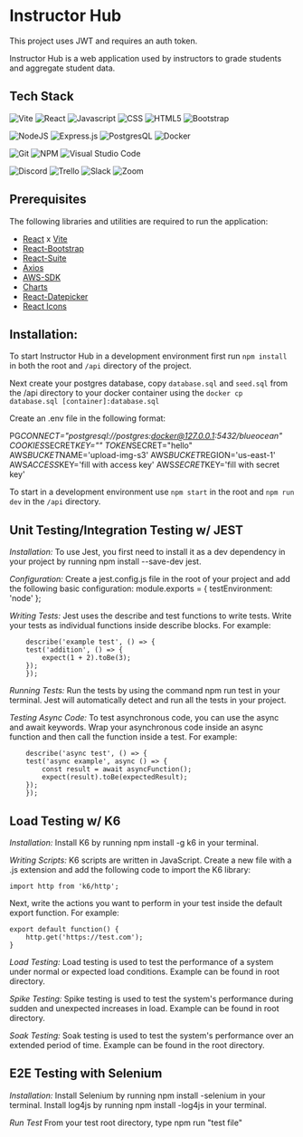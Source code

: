 # Instructor Hub

This project uses JWT and requires an auth token.

Instructor Hub is a web application used by instructors to grade students and aggregate student data.

## Tech Stack

![Vite](https://camo.githubusercontent.com/c1ee3046774b3a0f6165dbe7f4e8a323f583f21e48d60a4dba8edb49fc2463bc/68747470733a2f2f696d672e736869656c64732e696f2f62616467652f566974652d4237334246453f7374796c653d666f722d7468652d6261646765266c6f676f3d76697465266c6f676f436f6c6f723d464644363245)
![React](https://camo.githubusercontent.com/ab4c3c731a174a63df861f7b118d6c8a6c52040a021a552628db877bd518fe84/68747470733a2f2f696d672e736869656c64732e696f2f62616467652f72656163742d2532333230323332612e7376673f7374796c653d666f722d7468652d6261646765266c6f676f3d7265616374266c6f676f436f6c6f723d253233363144414642)
![Javascript](https://camo.githubusercontent.com/93c855ae825c1757f3426f05a05f4949d3b786c5b22d0edb53143a9e8f8499f6/68747470733a2f2f696d672e736869656c64732e696f2f62616467652f4a6176615363726970742d3332333333303f7374796c653d666f722d7468652d6261646765266c6f676f3d6a617661736372697074266c6f676f436f6c6f723d463744463145)
![CSS](https://camo.githubusercontent.com/e6b67b27998fca3bccf4c0ee479fc8f9de09d91f389cccfbe6cb1e29c10cfbd7/68747470733a2f2f696d672e736869656c64732e696f2f62616467652f637373332d2532333135373242362e7376673f7374796c653d666f722d7468652d6261646765266c6f676f3d63737333266c6f676f436f6c6f723d7768697465)
![HTML5](https://camo.githubusercontent.com/49fbb99f92674cc6825349b154b65aaf4064aec465d61e8e1f9fb99da3d922a1/68747470733a2f2f696d672e736869656c64732e696f2f62616467652f68746d6c352d2532334533344632362e7376673f7374796c653d666f722d7468652d6261646765266c6f676f3d68746d6c35266c6f676f436f6c6f723d7768697465)
![Bootstrap](https://camo.githubusercontent.com/b13ed67c809178963ce9d538175b02649800772be1ce0cb02da5879e5614e236/68747470733a2f2f696d672e736869656c64732e696f2f62616467652f426f6f7473747261702d3536334437433f7374796c653d666f722d7468652d6261646765266c6f676f3d626f6f747374726170266c6f676f436f6c6f723d7768697465)

![NodeJS](https://img.shields.io/badge/node.js-6DA55F?style=for-the-badge&logo=node.js&logoColor=white)
![Express.js](https://img.shields.io/badge/Express.js-000000?style=for-the-badge&logo=express&logoColor=white)
![PostgresQL](https://camo.githubusercontent.com/29e7fc6c62f61f432d3852fbfa4190ff07f397ca3bde27a8196bcd5beae3ff77/68747470733a2f2f696d672e736869656c64732e696f2f62616467652f706f7374677265732d2532333331363139322e7376673f7374796c653d666f722d7468652d6261646765266c6f676f3d706f737467726573716c266c6f676f436f6c6f723d7768697465)
![Docker](https://camo.githubusercontent.com/63350538fde994bc287ccd4908809301e157980e6564bf78d2c5cec22c0a5914/68747470733a2f2f696d672e736869656c64732e696f2f62616467652f446f636b65722d3243413545303f7374796c653d666f722d7468652d6261646765266c6f676f3d646f636b6572266c6f676f436f6c6f723d7768697465)

![Git](https://img.shields.io/badge/git-%23F05033.svg?style=for-the-badge&logo=git&logoColor=white)
![NPM](https://img.shields.io/badge/NPM-%23000000.svg?style=for-the-badge&logo=npm&logoColor=white)
![Visual Studio Code](https://img.shields.io/badge/Visual*Studio*Code-0078D4?style=for-the-badge&logo=visual%20studio%20code&logoColor=white)

![Discord](https://camo.githubusercontent.com/f868f43f3c084669121e55e633ca5c3e11d382872ab7db663789f5c736c71a43/68747470733a2f2f696d672e736869656c64732e696f2f62616467652f446973636f72642d3538363546323f7374796c653d666f722d7468652d6261646765266c6f676f3d646973636f7264266c6f676f436f6c6f723d7768697465)
![Trello](https://camo.githubusercontent.com/529f3db66dcea87286a50a8bbb379acc5b6485805215e4cce5365aa43b7ddaca/68747470733a2f2f696d672e736869656c64732e696f2f62616467652f5472656c6c6f2d3030353243433f7374796c653d666f722d7468652d6261646765266c6f676f3d7472656c6c6f266c6f676f436f6c6f723d7768697465)
![Slack](https://camo.githubusercontent.com/870d2945e15dde83583f64ea1f3f4471702e45bf30fa884412da74cb7731ae42/68747470733a2f2f696d672e736869656c64732e696f2f62616467652f536c61636b2d3441313534423f7374796c653d666f722d7468652d6261646765266c6f676f3d736c61636b266c6f676f436f6c6f723d7768697465)
![Zoom](https://camo.githubusercontent.com/c6c90c4d74d5fad08da3e2c31c556ea8a8b45a6bd5756b6e49111d9825cde56f/68747470733a2f2f696d672e736869656c64732e696f2f62616467652f5a6f6f6d2d3244384346463f7374796c653d666f722d7468652d6261646765266c6f676f3d7a6f6f6d266c6f676f436f6c6f723d7768697465)

## Prerequisites

The following libraries and utilities are required to run the application:

- [React](https://reactjs.org/) x [Vite](https://vitejs.dev/)
- [React-Bootstrap](https://react-bootstrap.github.io/)
- [React-Suite](https://rsuitejs.com/)
- [Axios](https://axios-http.com/docs/intro)
- [AWS-SDK](https://docs.aws.amazon.com/sdk-for-javascript/index.html)
- [Charts](https://documentation.image-charts.com/chart.js/)
- [React-Datepicker](https://reactdatepicker.com/)
- [React Icons](https://react-icons.github.io/react-icons/search)

## Installation:

To start Instructor Hub in a development environment first run `npm install` in both the root and `/api` directory of the project.

Next create your postgres database, copy `database.sql` and `seed.sql` from the /api directory to your docker container using the `docker cp database.sql [container]:database.sql`

Create an .env file in the following format:

PG*CONNECT="postgresql://postgres:docker@127.0.0.1:5432/blueocean"
COOKIES*SECRET*KEY=""
TOKEN*SECRET="hello"
AWS*BUCKET*NAME='upload-img-s3'
AWS*BUCKET*REGION='us-east-1'
AWS*ACCESS*KEY='fill with access key'
AWS*SECRET*KEY='fill with secret key'

To start in a development environment use `npm start` in the root and `npm run dev` in the `/api` directory.

## Unit Testing/Integration Testing w/ JEST

_Installation:_
To use Jest, you first need to install it as a dev dependency in your project by running npm install --save-dev jest.

_Configuration:_
Create a jest.config.js file in the root of your project and add the following basic configuration:
module.exports = {
testEnvironment: 'node'
};

_Writing Tests:_
Jest uses the describe and test functions to write tests.
Write your tests as individual functions inside describe blocks.
For example:

        describe('example test', () => {
        test('addition', () => {
            expect(1 + 2).toBe(3);
        });
        });

_Running Tests:_
Run the tests by using the command npm run test in your terminal.
Jest will automatically detect and run all the tests in your project.

_Testing Async Code:_
To test asynchronous code, you can use the async and await keywords.
Wrap your asynchronous code inside an async function and then call the function inside a test.
For example:

        describe('async test', () => {
        test('async example', async () => {
            const result = await asyncFunction();
            expect(result).toBe(expectedResult);
        });
        });

## Load Testing w/ K6

_Installation:_
Install K6 by running npm install -g k6 in your terminal.

_Writing Scripts:_
K6 scripts are written in JavaScript.
Create a new file with a .js extension and add the following code to import the K6 library:

    import http from 'k6/http';

Next, write the actions you want to perform in your test inside the default export function.
For example:

    export default function() {
        http.get('https://test.com');
    }

_Load Testing:_
Load testing is used to test the performance of a system under normal or expected load conditions. Example can be found in root directory.

_Spike Testing:_
Spike testing is used to test the system's performance during sudden and unexpected increases in load. Example can be found in root directory.

_Soak Testing:_
Soak testing is used to test the system's performance over an extended period of time.
Example can be found in the root directory.

## E2E Testing with Selenium

_Installation:_
Install Selenium by running npm install -selenium in your terminal.
Install log4js by running npm install -log4js in your terminal.

_Run Test_
From your test root directory, type npm run "test file"
